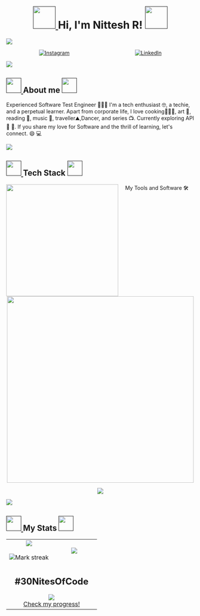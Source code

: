 

<h1 align="center">
	<a href="">
		<img src="https://thumbs.dreamstime.com/z/owl-symbol-12707558.jpg?ct=jpeg" width="60" />
	</a>
 Hi, I'm Nittesh R!
	<a href="">
		<img src="https://thumbs.dreamstime.com/z/owl-symbol-12707558.jpg?ct=jpeg" width="60" />
	</a>
</h1>

<img src="https://as1.ftcdn.net/v2/jpg/06/11/38/00/1000_F_611380057_koEgGK1lzN04wBvOJDi1YVXg7BoH0CSC.jpg">


<div align=center style="display:flex; justify-content: space-around">

  <a href="https://www.instagram.com/i.am.nittesh/"><img alt="Instagram" src="https://img.shields.io/static/v1?style=for-the-badge&message=Instagram&color=C837AC&logo=Instagram&logoColor=FFFFFF&label=" /></a>
  
  <a href="https://www.linkedin.com/in/nittesh-r/"><img src="https://img.shields.io/static/v1?style=for-the-badge&message=LinkedIn&color=0A66C2&logo=LinkedIn&logoColor=FFFFFF&label=" alt="LinkedIn" /></a>
</div>

<img src="https://user-images.githubusercontent.com/73097560/115834477-dbab4500-a447-11eb-908a-139a6edaec5c.gif">
<h2>
<a href="">
		<img src="https://media.tenor.com/PRcQePKtLYYAAAAi/blue-blueflame.gif" width="40" />
	</a>
About me
	<a href="">
		<img src="https://media.tenor.com/PRcQePKtLYYAAAAi/blue-blueflame.gif" width="40" />
	</a>

</h2>
<div >


<p>
Experienced Software Test Engineer 👩🏻‍💻  I'm a tech enthusiast 🤓, a techie, and a perpetual learner. Apart from corporate life, I love cooking👩🏻‍🍳, art 🎨, reading 📖, music 🎷, traveller⛰️,Dancer, and series 📺. Currently exploring API 🤖 🧠. If you share my love for Software and the thrill of learning, let's connect. 😄 💻  
</p>

</div>

<img src="https://user-images.githubusercontent.com/73097560/115834477-dbab4500-a447-11eb-908a-139a6edaec5c.gif">

<h2>
<a href="">
		<img src="https://pa1.aminoapps.com/7620/fc109fa0b90c3d49369569509ec8608253749cb5r1-400-400_00.gif" width="40" />
	</a>
Tech Stack
	<a href="">
		<img src="https://pa1.aminoapps.com/7620/fc109fa0b90c3d49369569509ec8608253749cb5r1-400-400_00.gif" width="40" />
	</a>

</h2>

<div>
<img align="left" src="https://images-wixmp-ed30a86b8c4ca887773594c2.wixmp.com/f/94ca6811-9d87-4b5b-bf56-09a43e02c0db/d6iibfo-a9a6da53-891d-4a9a-ab97-bc1c85895972.gif?token=eyJ0eXAiOiJKV1QiLCJhbGciOiJIUzI1NiJ9.eyJzdWIiOiJ1cm46YXBwOjdlMGQxODg5ODIyNjQzNzNhNWYwZDQxNWVhMGQyNmUwIiwiaXNzIjoidXJuOmFwcDo3ZTBkMTg4OTgyMjY0MzczYTVmMGQ0MTVlYTBkMjZlMCIsIm9iaiI6W1t7InBhdGgiOiJcL2ZcLzk0Y2E2ODExLTlkODctNGI1Yi1iZjU2LTA5YTQzZTAyYzBkYlwvZDZpaWJmby1hOWE2ZGE1My04OTFkLTRhOWEtYWI5Ny1iYzFjODU4OTU5NzIuZ2lmIn1dXSwiYXVkIjpbInVybjpzZXJ2aWNlOmZpbGUuZG93bmxvYWQiXX0.-HcnJxwdHKmeaHiiWRf0DQ8sVHk-0fuIPKnJ39ygaGg" width="300" />


<summary align="center">My Tools and Software 🛠️ </summary>
<br>
<p align="center">
  <a href="https://skillicons.dev">
    <img src="https://skillicons.dev/icons?i=git,github,gitlab,markdown,vscode,postman,eclipse,java,anaconda,maven,pycharm,selenium" width=500/>
  </a>
</p>



<p align="center">
  <img src="https://media.tenor.com/Am_gu85ycSsAAAAC/allisongoingcrazy-water.gif" />
</p>

<img src="https://user-images.githubusercontent.com/73097560/115834477-dbab4500-a447-11eb-908a-139a6edaec5c.gif">

<h2>
<a href="">
		<img src="https://media.tenor.com/n1ipuL3lD2gAAAAi/cardano-rock-nft-rock.gif" width="40" />
	</a>
	My Stats
	<a href="">
		<img src="https://media.tenor.com/n1ipuL3lD2gAAAAi/cardano-rock-nft-rock.gif" width="40" />
	</a>

</h2>

<p align="center">
  <!--- stats (start) -->
<table align="center">
<tr border="none">
<td width="50%" align="center">
  
  <img  align="center"  src="https://github-readme-stats.vercel.app/api?username=lara-vel-dev&theme=dracula&show_icons=true&count_private=true" />
  <br></br>
  <img  title="🔥 Get streak stats for your profile at git.io/streak-stats" alt="Mark streak" src="https://github-readme-streak-stats.herokuapp.com/?user=lara-vel-dev&theme=dracula&hide_border=false" /> 
</td>

<td width="50%" align="center">
 <img  align="center"  src="https://media.tenor.com/cBjvVgYOzwwAAAAd/toph-beifong-the-blind-bandit.gif"/>
  </td>
</tr>
<tr>
    <td colspan='2' align='center'>
	<h2> #30NitesOfCode </h2>
        <img src='https://www.codedex.io/api/petStatus?user=lara-vel-dev'>
	<br>
	<a href='https://www.codedex.io/@lara-vel-dev/30-nites-of-code'>Check my progress!</a>
    </td>
</tr>
</table>
